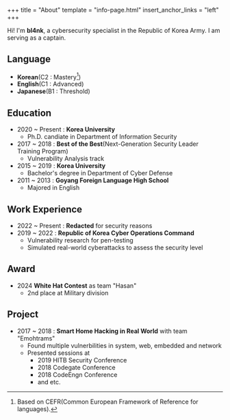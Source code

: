 +++
title = "About"
template = "info-page.html"
insert_anchor_links = "left"
+++

Hi! I'm **bl4nk**, a cybersecurity specialist in the Republic of Korea Army. I am serving as a captain.

## Language
 - **Korean**(C2 : Mastery[^1])
 - **English**(C1 : Advanced)
 - **Japanese**(B1 : Threshold)
 [^1]: Based on CEFR(Common European Framework of Reference for languages).

## Education
- 2020 ~ Present : **Korea University**
  - Ph.D. candiate in Department of Information Security
- 2017 ~ 2018 : **Best of the Best**(Next-Generation Security Leader Training Program)
  - Vulnerability Analysis track
- 2015 ~ 2019 : **Korea University**
  - Bachelor's degree in Department of Cyber Defense
- 2011 ~ 2013 : **Goyang Foreign Language High School**
  - Majored in English

## Work Experience
- 2022 ~ Present : **Redacted** for security reasons
- 2019 ~ 2022 : **Republic of Korea Cyber Operations Command**
  - Vulnerability research for pen-testing
  - Simulated real-world cyberattacks to assess the security level

## Award
- 2024 **White Hat Contest** as team "Hasan"
  - 2nd place at Military division

## Project
- 2017 ~ 2018 : **Smart Home Hacking in Real World** with team "Emohtrams"
  - Found multiple vulnerbilities in system, web, embedded and network
  - Presented sessions at
    - 2019 HITB Security Conference
    - 2018 Codegate Conference
    - 2018 CodeEngn Conference
    - and etc.